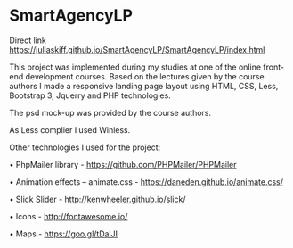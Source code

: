 # SmartAgencyLP
Direct link https://juliaskiff.github.io/SmartAgencyLP/SmartAgencyLP/index.html

This project was implemented during my studies at one of the online front-end development courses. 
Based on the lectures given by the course authors I made a responsive landing page layout using HTML, CSS, Less, Bootstrap 3, Jquerry and PHP technologies.

The psd mock-up was provided by the course authors.

As Less complier I used Winless.

Other technologies I used for the project:

 •	PhpMailer library - https://github.com/PHPMailer/PHPMailer
  
 •	Animation effects – animate.css - https://daneden.github.io/animate.css/ 

 •	Slick Slider  -  http://kenwheeler.github.io/slick/ 
  
 •	Icons - http://fontawesome.io/ 
 
  •	Maps - https://goo.gl/tDalJI 



